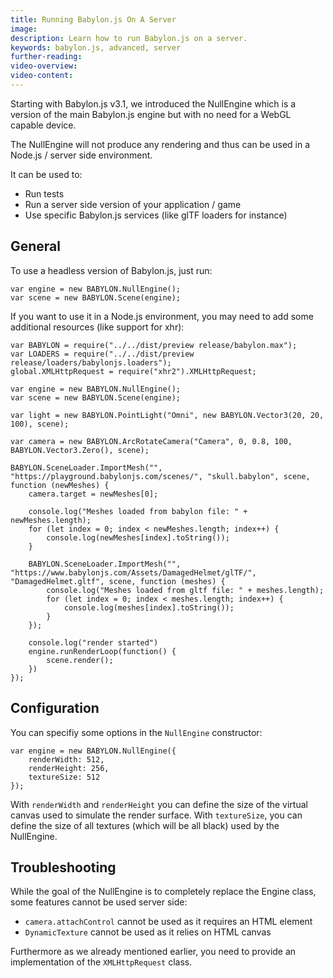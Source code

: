 ```yaml
---
title: Running Babylon.js On A Server
image:
description: Learn how to run Babylon.js on a server.
keywords: babylon.js, advanced, server
further-reading:
video-overview:
video-content:
---
```


Starting with Babylon.js v3.1, we introduced the NullEngine which is a version of the main Babylon.js engine but with no need for a WebGL capable device.

The NullEngine will not produce any rendering and thus can be used in a Node.js / server side environment.

It can be used to:
- Run tests
- Run a server side version of your application / game
- Use specific Babylon.js services (like glTF loaders for instance)

## General

To use a headless version of Babylon.js, just run:

```
var engine = new BABYLON.NullEngine();
var scene = new BABYLON.Scene(engine);
```

If you want to use it in a Node.js environment, you may need to add some additional resources (like support for xhr):

```
var BABYLON = require("../../dist/preview release/babylon.max");
var LOADERS = require("../../dist/preview release/loaders/babylonjs.loaders");
global.XMLHttpRequest = require("xhr2").XMLHttpRequest;

var engine = new BABYLON.NullEngine();
var scene = new BABYLON.Scene(engine);

var light = new BABYLON.PointLight("Omni", new BABYLON.Vector3(20, 20, 100), scene);

var camera = new BABYLON.ArcRotateCamera("Camera", 0, 0.8, 100, BABYLON.Vector3.Zero(), scene);

BABYLON.SceneLoader.ImportMesh("", "https://playground.babylonjs.com/scenes/", "skull.babylon", scene, function (newMeshes) {
    camera.target = newMeshes[0];

    console.log("Meshes loaded from babylon file: " + newMeshes.length);
    for (let index = 0; index < newMeshes.length; index++) {
        console.log(newMeshes[index].toString());
    }

    BABYLON.SceneLoader.ImportMesh("", "https://www.babylonjs.com/Assets/DamagedHelmet/glTF/", "DamagedHelmet.gltf", scene, function (meshes) {
        console.log("Meshes loaded from gltf file: " + meshes.length);
        for (let index = 0; index < meshes.length; index++) {
            console.log(meshes[index].toString());
        }
    });

    console.log("render started")
    engine.runRenderLoop(function() {
        scene.render();
    })
});

```

## Configuration

You can specifiy some options in the `NullEngine` constructor:

```
var engine = new BABYLON.NullEngine({
    renderWidth: 512,
    renderHeight: 256,
    textureSize: 512
});
```

With `renderWidth` and `renderHeight` you can define the size of the virtual canvas used to simulate the render surface.
With `textureSize`, you can define the size of all textures (which will be all black) used by the NullEngine.

## Troubleshooting

While the goal of the NullEngine is to completely replace the Engine class, some features cannot be used server side:
* `camera.attachControl` cannot be used as it requires an HTML element
* `DynamicTexture` cannot be used as it relies on HTML canvas

Furthermore as we already mentioned earlier, you need to provide an implementation of the `XMLHttpRequest` class.
